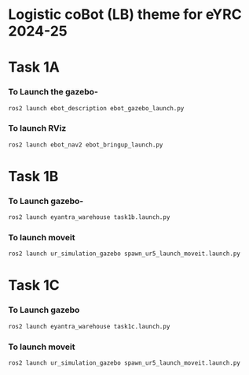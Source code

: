 # Logistic coBot (LB) theme for eYRC 2024-25

# Task 1A

### To Launch the gazebo-

```sh
ros2 launch ebot_description ebot_gazebo_launch.py
```
### To launch RViz

```sh
ros2 launch ebot_nav2 ebot_bringup_launch.py 
```


# Task 1B

### To Launch gazebo-


```sh
ros2 launch eyantra_warehouse task1b.launch.py
```
### To launch moveit

```sh
ros2 launch ur_simulation_gazebo spawn_ur5_launch_moveit.launch.py 
```

# Task 1C

### To Launch gazebo

```sh
ros2 launch eyantra_warehouse task1c.launch.py  
```

### To launch moveit
```sh
ros2 launch ur_simulation_gazebo spawn_ur5_launch_moveit.launch.py 
```